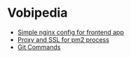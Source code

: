 # Vobipedia


* [Simple nginx config for frontend app](https://github.com/vobi-io/vobipedia/blob/master/docs/nginx/simple_nginx_config.md)
* [Proxy and SSL for pm2 process](https://github.com/vobi-io/vobipedia/blob/master/docs/nginx/nginx.md)
* [Git Commands](https://github.com/vobi-io/vobipedia/blob/master/docs/git/index.md)